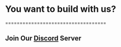 <h1>You want to build with us?</h1>
===================================

<h2>Join Our <a href="https://discord.gg/j5qbGcMMGy" target="_blank" rel="noopener noreferrer">Discord</a> Server</h2>
